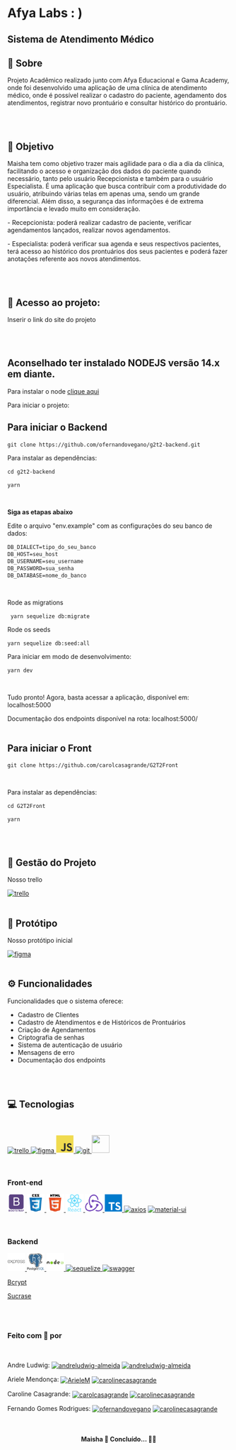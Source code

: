 # Afya Labs : )
## Sistema de Atendimento Médico 

## 📑 Sobre
<p>Projeto Acadêmico realizado junto com Afya Educacional e Gama Academy, onde foi desenvolvido uma aplicação de uma clínica de atendimento médico, onde é possível realizar o cadastro do paciente, agendamento dos atendimentos, registrar novo prontuário e consultar histórico do prontuário. </p>

</br>
</br>

## 🎯 Objetivo
 <p> Maisha tem como objetivo trazer mais agilidade para o dia a dia da clínica, facilitando o acesso e organização dos dados do paciente quando necessário, tanto pelo usuário Recepcionista e também para o usuário Especialista. É uma aplicação que busca contribuir com a produtividade do usuário, atribuindo várias telas em apenas uma, sendo um grande diferencial. Além disso, a segurança das informações é de extrema importância e levado muito em consideração. 
 </p>
 <p>
 - Recepcionista: poderá realizar cadastro de paciente, verificar agendamentos lançados, realizar novos agendamentos.
 </p>
 <p>
 - Especialista: poderá verificar sua agenda e seus respectivos pacientes, terá acesso ao histórico dos prontuários dos seus pacientes e poderá fazer anotações referente aos novos atendimentos.
 </p>

</br>
</br>

## 🚀 Acesso ao projeto:
<p> Inserir o link do site do projeto </p>

</br>
</br>

## Aconselhado ter instalado NODEJS versão 14.x em diante.

Para instalar o node [clique aqui](https://nodejs.org/en/)
</br>

Para iniciar o projeto:

## Para iniciar o Backend

```
git clone https://github.com/ofernandovegano/g2t2-backend.git
```

Para instalar as dependências:

```
cd g2t2-backend 
```

```
yarn 
```
</br>

**Siga as etapas abaixo**

Edite o arquivo "env.example" com as configurações do seu banco de dados:

```
DB_DIALECT=tipo_do_seu_banco
DB_HOST=seu_host
DB_USERNAME=seu_username
DB_PASSWORD=sua_senha
DB_DATABASE=nome_do_banco
```
</br>

Rode as migrations

```
 yarn sequelize db:migrate
```
Rode os seeds

```
yarn sequelize db:seed:all
```

Para iniciar em modo de desenvolvimento:

```
yarn dev
```

</br>

Tudo pronto! Agora, basta acessar a aplicação, disponível em:
localhost:5000

Documentação dos endpoints disponível na rota:
localhost:5000/
</br>
</br>
## Para iniciar o Front

```
git clone https://github.com/carolcasagrande/G2T2Front
```

</br>

Para instalar as dependências:

```
cd G2T2Front 
```

```
yarn 
```
</br>
</br>

## 📅 Gestão do Projeto
<p align="left">Nosso trello</p>
<a href="https://trello.com/b/TVbFVJJj/grupo2-afya" target="_blank"> <img src="https://image.flaticon.com/icons/png/512/174/174874.png" alt="trello" width="30" height="30"/> </a> 

</br>
</br>

## 🎨 Protótipo
<p align="left">Nosso protótipo inicial</p>
<a href="https://www.figma.com/file/gL6xbMilgPsOVZ668WQ7lH/DesafioGama%26Afya?node-id=0%3A1" target="_blank"> <img src="https://www.vectorlogo.zone/logos/figma/figma-icon.svg" alt="figma" width="40" height="40"/> </a> 

</br>
</br>

## ⚙️ Funcionalidades
Funcionalidades que o sistema oferece:
- Cadastro de Clientes
- Cadastro de Atendimentos e de Históricos de Prontuários
- Criação de Agendamentos
- Criptografia de senhas
- Sistema de autenticação de usuário
- Mensagens de erro 
- Documentação dos endpoints

</br>
</br>

## 💻 Tecnologias
</br>
<p align="left">
<a href="https://trello.com/pt-BR" target="_blank"> <img src="https://image.flaticon.com/icons/png/512/174/174874.png" alt="trello" width="30" height="30"/> </a> 
<a href="https://www.figma.com/" target="_blank"> <img src="https://www.vectorlogo.zone/logos/figma/figma-icon.svg" alt="figma" width="40" height="40"/> </a> 
<a href="https://developer.mozilla.org/en-US/docs/Web/JavaScript" target="_blank"> <img src="https://raw.githubusercontent.com/devicons/devicon/master/icons/javascript/javascript-original.svg" alt="javascript" width="40" height="40"/> </a> 
<a href="https://git-scm.com/" target="_blank"> <img src="https://www.vectorlogo.zone/logos/git-scm/git-scm-icon.svg" alt="git" width="40" height="40"/> </a> 
<a href="https://jwt.io/" target="_blank"> <img src="https://cdnlogo.com/logos/j/20/jwt.svg" alt="" width="40" height="40"/> </a> 
</p>

</br>

### Front-end
<p align="left"> 
<a href="https://getbootstrap.com" target="_blank"> <img src="https://raw.githubusercontent.com/devicons/devicon/master/icons/bootstrap/bootstrap-plain-wordmark.svg" alt="bootstrap" width="40" height="40"/> </a> 
<a href="https://www.w3schools.com/css/" target="_blank"> <img src="https://raw.githubusercontent.com/devicons/devicon/master/icons/css3/css3-original-wordmark.svg" alt="css3" width="40" height="40"/> </a> 
<a href="https://www.w3.org/html/" target="_blank"> <img src="https://raw.githubusercontent.com/devicons/devicon/master/icons/html5/html5-original-wordmark.svg" alt="html5" width="40" height="40"/> </a> 
<a href="https://reactjs.org/" target="_blank"> <img src="https://raw.githubusercontent.com/devicons/devicon/master/icons/react/react-original-wordmark.svg" alt="react" width="40" height="40"/> </a> 
<a href="https://redux.js.org" target="_blank"> <img src="https://raw.githubusercontent.com/devicons/devicon/master/icons/redux/redux-original.svg" alt="redux" width="40" height="40"/> </a>
<a href="https://www.typescriptlang.org/" target="_blank"> <img src="https://raw.githubusercontent.com/devicons/devicon/master/icons/typescript/typescript-original.svg" alt="typescript" width="40" height="40"/> </a>
<a href="https://axios-http.com/docs/intro" target="_blank"> <img src="https://cdn.icon-icons.com/icons2/2699/PNG/512/axios_logo_icon_168545.png" alt="axios" width="40" height="40"/></a> 
<a href="https://material-ui.com/pt/" target="_blank"> <img src="https://cdn.icon-icons.com/icons2/2248/PNG/512/material_ui_icon_137419.png" alt="material-ui" width="45" height="45"/></a> 
</p>

</br>

### Backend

<p align="left">
<a href="https://expressjs.com" target="_blank"> <img src="https://raw.githubusercontent.com/devicons/devicon/master/icons/express/express-original-wordmark.svg" alt="express" width="40" height="40"/> 
<a href="https://www.postgresql.org" target="_blank"> <img src="https://raw.githubusercontent.com/devicons/devicon/master/icons/postgresql/postgresql-original-wordmark.svg" alt="postgresql" width="40" height="40"/> </a> 
<a href="https://nodejs.org" target="_blank"> <img src="https://raw.githubusercontent.com/devicons/devicon/master/icons/nodejs/nodejs-original-wordmark.svg" alt="nodejs" width="40" height="40"/> </a>
<a href="http://sequelize.org/" target="_blank"> <img src="https://cdn.icon-icons.com/icons2/2415/PNG/512/sequelize_original_logo_icon_146348.png" alt="sequelize" width="40" height="40"/> </a> 
<a href="https://swagger.io/" target="_blank"> <img src="https://cdn.icon-icons.com/icons2/2107/PNG/512/file_type_swagger_icon_130134.png" alt="swagger" width="40" height="40"/></a> 
<p><a href="" target="_blank"> Bcrypt </a></p> 
<p><a href="" target="_blank"> Sucrase </a></p>
</p>

</br>
</br>

<h3 align="left">
Feito com 💜 por 
</h3>
</br>
<p align="left"> Andre Ludwig:
<a href="https://github.com/andreludwig" target="blank"><img align="center" src="https://image.flaticon.com/icons/png/512/733/733609.png" alt="andreludwig-almeida" height="25" width="25" /></a>
<a href="www.linkedin.com/in/andreludwig-almeida" target="blank"><img align="center" src="https://raw.githubusercontent.com/rahuldkjain/github-profile-readme-generator/master/src/images/icons/Social/linked-in-alt.svg" alt="andreludwig-almeida" height="25" width="25" /></a>
</p>

<p align="left"> Ariele Mendonça:
<a href="https://github.com/ArieleM" target="blank"><img align="center" src="https://image.flaticon.com/icons/png/512/733/733609.png" alt="ArieleM" height="25" width="25" /></a>
<a href="https://www.linkedin.com/in/pereiramendonca" target="blank"><img align="center" src="https://raw.githubusercontent.com/rahuldkjain/github-profile-readme-generator/master/src/images/icons/Social/linked-in-alt.svg" alt="carolinecasagrande" height="30" width="40" /></a> 
</p>
<p align="left">Caroline Casagrande:
<a href="https://github.com/carolcasagrande" target="blank"><img align="center" src="https://image.flaticon.com/icons/png/512/733/733609.png" alt="carolcasagrande" height="25" width="25" /></a>
<a href="https://linkedin.com/in/carolinecasagrande" target="blank"><img align="center" src="https://raw.githubusercontent.com/rahuldkjain/github-profile-readme-generator/master/src/images/icons/Social/linked-in-alt.svg" alt="carolinecasagrande" height="30" width="40" /></a> 
</p>
<p align="left"> Fernando Gomes Rodrigues:
<a href="https://github.com/ofernandovegano" target="blank"><img align="center" src="https://image.flaticon.com/icons/png/512/733/733609.png" alt="ofernandovegano" height="25" width="25" /></a>
<a href="https://www.linkedin.com/in/fernandogomesrodrigues/" target="blank"><img align="center" src="https://raw.githubusercontent.com/rahuldkjain/github-profile-readme-generator/master/src/images/icons/Social/linked-in-alt.svg" alt="carolinecasagrande" height="30" width="40" /></a> 
</p>

</br>

<h4 align="center"> 
	 Maisha 🚀 Concluído... 💚💗
</h4>
